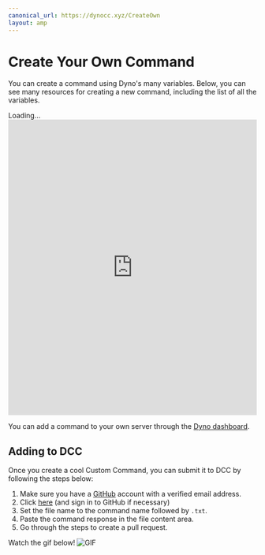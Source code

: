 ```yaml
---
canonical_url: https://dynocc.xyz/CreateOwn
layout: amp
---
```


# Create Your Own Command
You can create a command using Dyno's many variables. Below, you can see many resources for creating a new command, including the list of all the variables.

<amp-iframe class="rounded" height="600" frameborder="0" sandbox="allow-scripts allow-same-origin" src="https://titanembeds.com/embed/333058206198661132?theme=DiscordDark&amp;defaultchannel=333130753296564227&amp;css=241"><span placeholder>Loading...</span><noscript><iframe class="rounded" height="600" width="100%" frameborder="0" src="https://titanembeds.com/embed/333058206198661132?theme=DiscordDark&amp;defaultchannel=333130753296564227&amp;css=241">Looks like your browser does not support iframes.</iframe></noscript></amp-iframe>

You can add a command to your own server through the [Dyno dashboard](https://dynobot.net).

## Adding to DCC
Once you create a cool Custom Command, you can submit it to DCC by following the steps below:
1. Make sure you have a [GitHub](https://github.com) account with a verified email address.
2. Click [here](https://github.com/DynoCC/Dyno-Custom-Commands/new/master) (and sign in to GitHub if necessary)
3. Set the file name to the command name followed by `.txt`.
4. Paste the command response in the file content area.
5. Go through the steps to create a pull request.

Watch the gif below!
<amp-img src="https://magic.school-b.us/463828651016978442.gif" width="940" height="600.17" alt="GIF"><noscript><img src="https://magic.school-b.us/463828651016978442.gif" alt="GIF"></noscript></amp-img>
